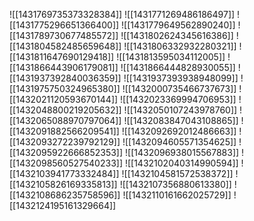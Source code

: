 ![[1431769735373328384]]
![[1431771269486186497]]
![[1431775296651366400]]
![[1431779649562890240]]
![[1431789730677485572]]
![[1431802624345616386]]
![[1431804582485659648]]
![[1431806332932280321]]
![[1431811647690129418]]
![[1431813595034112005]]
![[1431866443906179081]]
![[1431866444828930055]]
![[1431937392840036359]]
![[1431937393938948099]]
![[1431975750324965380]]
![[1432000735466737673]]
![[1432021120593670144]]
![[1432023369994706953]]
![[1432048800219205632]]
![[1432050107243978760]]
![[1432065088970797064]]
![[1432083847043108865]]
![[1432091882566209541]]
![[1432092692012486663]]
![[1432093272239792129]]
![[1432094605571354625]]
![[1432095922666852353]]
![[1432096938015567883]]
![[1432098560527540233]]
![[1432102040314990594]]
![[1432103941773332484]]
![[1432104581572538372]]
![[1432105826169335813]]
![[1432107356880613380]]
![[1432108686235758596]]
![[1432110161662025729]]
![[1432124195161329664]]

